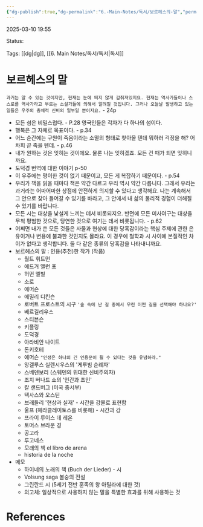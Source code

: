 ```yaml
---
{"dg-publish":true,"dg-permalink":"6.-Main-Notes/독서/보르헤스의-말","permalink":"/6.-Main-Notes/독서/보르헤스의-말/"}
---
```



2025-03-10 19:55

Status: 

Tags: [[dg\|dg]], [[6. Main Notes/독서/독서\|독서]]  

# 보르헤스의 말
``과거는 알 수 있는 것이지만, 현재는 눈에 띄지 않게 감춰져있지요. 현재는 역사가들이나 스스로를 역사가라고 부르는 소설가들에 의해서 알려질 것입니다. 그러나 오늘날 발생하고 있는 일들은 우주의 총체적 신비의 일부일 뿐이지요.`` - 24p
- 모든 섬은 비밀스럽다. - P.28 영국인들은 각자가 다 하나의 섬이다.
- 행복은 그 자체로 목표이다. - p.34
- 어느 순간에는 구원이 죽음이라는 소멸의 형태로 찾아올 텐데 뭐하러 걱정을 해? 어차피 곧 죽을 텐데. - p.46
- 내가 원하는 것은 잊히는 것이에요. 물론 나는 잊히겠죠. 모든 건 때가 되면 잊히니까요.
- 도덕경 번역에 대한 이야기 p-50 
- 이 우주에는 평이한 것이 없기 때문이고, 모든 게 복잡하기 때문이다. - p.54
- 우리가 책을 읽을 때마다 책은 약간 다르고 우리 역시 약간 다릅니다. 그래서 우리는 과거라는 어마어마한 상점에 안전하게 의지할 수 있다고 생각해요. 나는 계속해서 그 안으로 찾아 들어갈 수 있기를 바라고, 그 안에서 내 삶의 물리적 경험이 더해질 수 있기를 바랍니다.
- 모든 시는 대상을 낯설게 느끼는 데서 비롯되지요. 반면에 모든 미사여구는 대상을 무척 평범한 것으로, 당연한 것으로 여기는 데서 비롯됩니다. - p.62
- 어쩌면 내가 쓴 모든 것들은 사물과 현상에 대한 당혹감이라는 핵심 주제에 관한 은유이거나 변용에 불과한 것인지도 몰라요. 이 경우에 철학과 시 사이에 본질적인 차이가 없다고 생각합니다. 둘 다 같은 종류의 당혹감을 나타내니까요.
- 보르헤스의 말 : 인용(추천)한 작가 (작품)
	- 월트 휘트먼
	- 에드거 앨런 포
	- 허먼 멜빌
	- 소로
	- 에머슨
	- 에밀리 디킨슨
	- 로버트 프로스트의 시구 ``'숲 속에 난 길 중에서 우린 어떤 길을 선택해야 하나요?'`` 
	- 베르길리우스
	- 스티븐슨
	- 키플링
	- 도덕경
	- 아라비안 나이트
	- 돈키호테
	- 에머슨 ``"인생은 하나의 긴 인용문이 될 수 있다는 것을 유념하라."`` 
	- 앙겔루스 실렌시우스의 '게루빔 순례자'
	- 스베덴보리 (스웨덴의 위대한 신비주의자)
	- 조지 버나드 쇼의 '인간과 초인' 
	- 칼 샌드버그 (미국 중서부)
	- 텍사스와 오스틴
	- 브래들리 '현상과 실재' - 시간을 강물로 표현함
	- 울프 (헤라클레이토스를 비롯해) - 시간과 강
	- 프라이 루이스 데 레온
	- 토머스 브라운 경
	- 공고라
	- 루고네스
	- 모래의 책 el libro de arena
	- historia de la noche
- 메모
	- 하이네의 노래의 책 (Buch der Lieder) - 시
	- Volsung saga 볼숭의 전설
	- 그린란드 시 (5세기 전반 훈족의 왕 아틸라에 대한 것)
	- 의고체: 일상적으로 사용하지 않는 말을 특별한 효과를 위해 사용하는 것

# References
